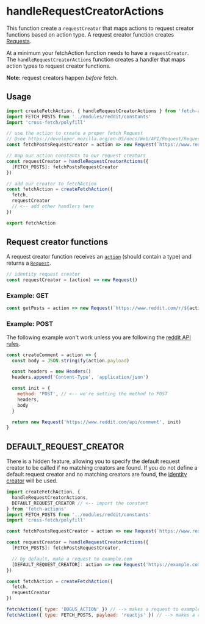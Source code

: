 # handleRequestCreatorActions
This function create a `requestCreator` that maps actions to request creator functions based on action type. A request creator function creates [Requests](https://developer.mozilla.org/en-US/docs/Web/API/Request).

At a minimum your fetchAction function needs to have a `requestCreator`. The `handleRequestCreatorActions` function creates a handler that maps action types to request creator functions.

**Note:** request creators happen *before* fetch.

## Usage

```js
import createFetchAction, { handleRequestCreatorActions } from 'fetch-actions'
import FETCH_POSTS from '../modules/reddit/constants'
import 'cross-fetch/polyfill'

// use the action to create a proper fetch Request
// @see https://developer.mozilla.org/en-US/docs/Web/API/Request/Request
const fetchPostsRequestCreator = action => new Request(`https://www.reddit.com/r/${action.payload}.json`)

// map our action constants to our request creators
const requestCreator = handleRequestCreatorActions({
  [FETCH_POSTS]: fetchPostsRequestCreator
})

// add our creator to fetchAction
const fetchAction = createFetchAction({
  fetch,
  requestCreator
  // <-- add other handlers here
})

export fetchAction
```

## Request creator functions

A request creator function receives an [`action`](http://redux.js.org/docs/basics/Actions.html) (should contain a type) and returns a [`Request`](https://developer.mozilla.org/en-US/docs/Web/API/Request/Request).

```js
// identity request creator
const requestCreator = (action) => new Request()
```

### Example: GET

```js
const getPosts = action => new Request(`https://www.reddit.com/r/${action.payload}.json`)
```

### Example: POST
The following example won't work unless you are following the [reddit API rules](https://github.com/reddit/reddit/wiki/API).

```js
const createComment = action => {
  const body = JSON.stringify(action.payload)

  const headers = new Headers()
  headers.append('Content-Type', 'application/json')

  const init = {
    method: 'POST', // <-- we're setting the method to POST
    headers,
    body
  }

  return new Request('https://www.reddit.com/api/comment', init)
}
```

## DEFAULT_REQUEST_CREATOR
There is a hidden feature, allowing you to specify the default request creator to be called if no matching creators are found. If you do not define a default request creator and no matching creators are found, the [identity creator](./identityRequestCreator) will be used.

```js
import createFetchAction, {
  handleRequestCreatorActions,
  DEFAULT_REQUEST_CREATOR // <-- import the constant
} from 'fetch-actions'
import FETCH_POSTS from '../modules/reddit/constants'
import 'cross-fetch/polyfill'

const fetchPostsRequestCreator = action => new Request(`https://www.reddit.com/r/${action.payload}.json`)

const requestCreator = handleRequestCreatorActions({
  [FETCH_POSTS]: fetchPostsRequestCreator,

  // by default, make a request to example.com
  [DEFAULT_REQUEST_CREATOR]: action => new Request('https://example.com')
})

const fetchAction = createFetchAction({
  fetch,
  requestCreator
})

fetchAction({ type: 'BOGUS_ACTION' }) // --> makes a request to example.com
fetchAction({ type: FETCH_POSTS, payload: 'reactjs' }) // --> makes a request to reddit.com
```
